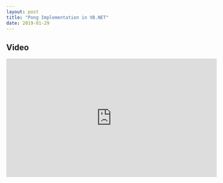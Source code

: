```yaml
---
layout: post
title: "Pong Implementation in VB.NET"
date: 2019-01-29
---
```




## Video
<iframe width="560" height="315" src="https://www.youtube.com/embed/4ssVsNSfW2o" frameborder="0" allow="accelerometer; autoplay; encrypted-media; gyroscope; picture-in-picture" allowfullscreen></iframe>